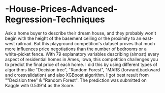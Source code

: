 # -House-Prices-Advanced-Regression-Techniques
Ask a home buyer to describe their dream house, and they probably won't begin with the height of the basement ceiling or the proximity to an east-west railroad. But this playground competition's dataset proves that much more influences price negotiations than the number of bedrooms or a white-picket fence.  With 79 explanatory variables describing (almost) every aspect of residential homes in Ames, Iowa, this competition challenges you to predict the final price of each home.
I did this by using different types of algorithms like "Decision tree", "Random Forest", "MARS (forward,backward and crossvalidation) and also XGBoost algorithm. 
I got best result from ""Decision tree" & "Random Forest". The prediction was submitted on Kaggle with 0.53914 as the Score.
